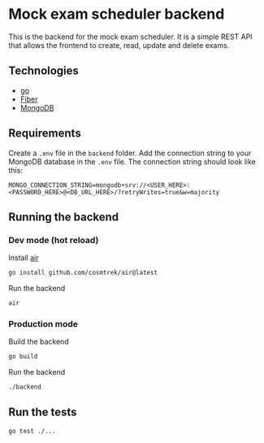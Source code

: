 # Mock exam scheduler backend
This is the backend for the mock exam scheduler. It is a simple REST API that allows the frontend to create, read, update and delete exams.

## Technologies
- [go](https://golang.org/)
- [Fiber](https://gofiber.io/)
- [MongoDB](https://www.mongodb.com/)

## Requirements
Create a `.env` file in the `backend` folder. Add the connection string to your MongoDB database in the `.env` file. The connection string should look like this:
```
MONGO_CONNECTION_STRING=mongodb+srv://<USER_HERE>:<PASSWORD_HERE>@<DB_URL_HERE>/?retryWrites=true&w=majority
```

## Running the backend
### Dev mode (hot reload)
Install [air](https://github.com/cosmtrek/air)
```bash
go install github.com/cosmtrek/air@latest
```

Run the backend
```bash
air
```

### Production mode
Build the backend
```bash
go build
```
Run the backend
```bash
./backend
```

## Run the tests
```bash
go test ./...
```